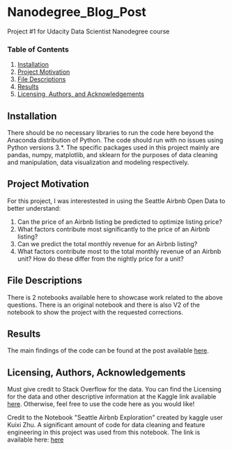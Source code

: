 # Nanodegree_Blog_Post
Project #1 for Udacity Data Scientist Nanodegree course

### Table of Contents

1. [Installation](#installation)
2. [Project Motivation](#motivation)
3. [File Descriptions](#files)
4. [Results](#results)
5. [Licensing, Authors, and Acknowledgements](#licensing)

## Installation <a name="installation"></a>

There should be no necessary libraries to run the code here beyond the Anaconda distribution of Python.  The code should run with no issues using Python versions 3.*.
The specific packages used in this project mainly are pandas, numpy, matplotlib, and sklearn for the purposes of data cleaning and manipulation, data visualization and modeling respectively.

## Project Motivation<a name="motivation"></a>

For this project, I was interestested in using the Seattle Airbnb Open Data to better understand:

1. Can the price of an Airbnb listing be predicted to optimize listing price?
2. What factors contribute most significantly to the price of an Airbnb listing?
3. Can we predict the total monthly revenue for an Airbnb listing?
4. What factors contribute most to the total monthly revenue of an Airbnb unit? How do these differ from the nightly price for a unit?

## File Descriptions <a name="files"></a>

There is 2 notebooks available here to showcase work related to the above questions. There is an original notebook and there is also V2 of the notebook to show the project with the requested corrections.

## Results<a name="results"></a>

The main findings of the code can be found at the post available [here](https://medium.com/@ryanvogt7/can-the-right-price-for-an-airbnb-listing-be-predicted-cf8b2cb1a198).

## Licensing, Authors, Acknowledgements<a name="licensing"></a>

Must give credit to Stack Overflow for the data.  You can find the Licensing for the data and other descriptive information at the Kaggle link available [here](https://www.kaggle.com/datasets/airbnb/seattle).  Otherwise, feel free to use the code here as you would like! 

Credit to the Notebook "Seattle Airbnb Exploration" created by kaggle user Kuixi Zhu. A significant amount of code for data cleaning and feature engineering in this project was used from this notebook. The link is available here: [here](https://www.kaggle.com/code/kuixizhu/seattle-airbnb-exploration#2.3.1-Two-Sample-Independent-T-Test)

